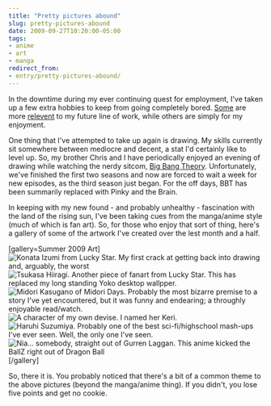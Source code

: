 ```yaml
---
title: "Pretty pictures abound"
slug: pretty-pictures-abound
date: 2009-09-27T10:20:00-05:00
tags:
- anime
- art
- manga
redirect_from:
- entry/pretty-pictures-abound/
---
```

In the downtime during my ever continuing quest for employment, I've taken up a few extra hobbies to keep from going completely bored. [Some](http://labs.dxprog.com/twitstats/) are more [relevent](http://dxprog.com/entry/phpgraphs-a-php-graph-drawing-library/) to my future line of work, while others are simply for my enjoyment.

One thing that I've attempted to take up again is drawing. My skills currently sit somewhere between mediocre and decent, a stat I'd certainly like to level up. So, my brother Chris and I have periodically enjoyed an evening of drawing while watching the nerdy sitcom, [Big Bang Theory](http://en.wikipedia.org/wiki/The_Big_Bang_Theory). Unfortunately, we've finished the first two seasons and now are forced to wait a week for new episodes, as the third season just began. For the off days, BBT has been summarily replaced with Pinky and the Brain.

In keeping with my new found - and probably unhealthy - fascination with the land of the rising sun, I've been taking cues from the manga/anime style (much of which is fan art). So, for those who enjoy that sort of thing, here's a gallery of some of the artwork I've created over the lest month and a half.

[gallery=Summer 2009 Art]![](http://images.dxprog.com/artwork/Konata.jpg "Konata Izumi from Lucky Star. My first crack at getting back into drawing and, arguably, the worst")![](http://images.dxprog.com/artwork/Tsukasa.jpg "Tsukasa Hiiragi. Another piece of fanart from Lucky Star. This has replaced my long standing Yoko desktop wallpper.")![](http://images.dxprog.com/artwork/Midori_sketch.jpg "Midori Kasugano of Midori Days. Probably the most bizarre premise to a story I've yet encountered, but it was funny and endearing; a throughly enjoyable read/watch.")![](http://images.dxprog.com/artwork/Keri.jpg "A character of my own devise. I named her Keri.")![](http://images.dxprog.com/artwork/Haruhi.jpg "Haruhi Suzumiya. Probably one of the best sci-fi/highschool mash-ups I've ever seen. Well, the only one I've seen.")![](http://images.dxprog.com/artwork/Nia_sketch.jpg "Nia... somebody, straight out of Gurren Laggan. This anime kicked the BallZ right out of Dragon Ball")[/gallery]

So, there it is. You probably noticed that there's a bit of a common theme to the above pictures (beyond the manga/anime thing). If you didn't, you lose five points and get no cookie.
